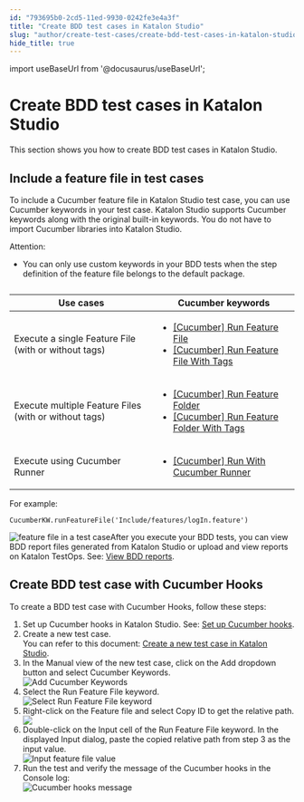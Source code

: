 ```yaml
---
id: "793695b0-2cd5-11ed-9930-0242fe3e4a3f"
title: "Create BDD test cases in Katalon Studio"
slug: "author/create-test-cases/create-bdd-test-cases-in-katalon-studio"
hide_title: true
---
```

import useBaseUrl from '@docusaurus/useBaseUrl';


# <a id="concept-3456" class="anchor_top_offset"/><a id="ariaid-title1" class="anchor_top_offset"/>Create BDD test cases in <span xmlns="http://www.w3.org/1999/xhtml" className="ph">Katalon Studio</span> 

<p xmlns="http://www.w3.org/1999/xhtml" className="shortdesc">This section shows you how to create BDD test cases in <span className="ph">Katalon Studio</span>.</p> 

## <a id="id_8" class="anchor_top_offset"/>Include a feature file in test cases

<p xmlns="http://www.w3.org/1999/xhtml" className="p">To include a Cucumber feature file in <span className="ph">Katalon Studio</span> test case, you can use Cucumber keywords in your test case. <span className="ph">Katalon Studio</span> supports Cucumber keywords along with the original built-in keywords. You do not have to import Cucumber libraries into <span className="ph">Katalon Studio</span>.</p> 
<div xmlns="http://www.w3.org/1999/xhtml" className="p"><div className="note attention note_attention"><span className="note__title">Attention:</span> <ul className="ul"><li className="li">You can only use custom keywords in your BDD tests when the step definition of the feature file belongs to the default package.</li></ul></div></div>
<div xmlns="http://www.w3.org/1999/xhtml" className="p"> <table className="table"><caption /><colgroup><col style={{width: '50%'}} /><col style={{width: '50%'}} /></colgroup><thead className="thead"><tr className><th className="entry anchor_top_offset" id="id_8__entry__1">Use cases</th><th className="entry anchor_top_offset" id="id_8__entry__2">Cucumber keywords</th></tr></thead><tbody className="tbody"><tr className><td className="entry" headers="id_8__entry__1 id_8__entry__2 ">Execute a single Feature File (with or without tags)</td><td className="entry" headers="id_8__entry__1 id_8__entry__2 "><ul className="ul"><li className="li"><a className="xref" href="/author/keywords/keyword-description-in-katalon-studio/cucumber-keywords/cucumber-run-feature-file">[Cucumber] Run Feature File</a></li><li className="li"><a className="xref" href="/author/keywords/keyword-description-in-katalon-studio/cucumber-keywords/cucumber-run-feature-file-with-tags">[Cucumber] Run Feature File With Tags</a></li></ul></td></tr><tr className><td className="entry" headers="id_8__entry__1 id_8__entry__2 ">Execute multiple Feature Files (with or without tags)</td><td className="entry" headers="id_8__entry__1 id_8__entry__2 "><ul className="ul"><li className="li"><a className="xref" href="/author/keywords/keyword-description-in-katalon-studio/cucumber-keywords/cucumber-run-feature-folder">[Cucumber] Run Feature Folder</a></li><li className="li"><a className="xref" href="/author/keywords/keyword-description-in-katalon-studio/cucumber-keywords/cucumber-run-feature-folder-with-tags">[Cucumber] Run Feature Folder With Tags</a></li></ul></td></tr><tr className><td className="entry" headers="id_8__entry__1 id_8__entry__2 ">Execute using Cucumber Runner</td><td className="entry" headers="id_8__entry__1 id_8__entry__2 "><ul className="ul"><li className="li"><a className="xref" href="/author/keywords/keyword-description-in-katalon-studio/cucumber-keywords/cucumber-run-with-cucumber-runner">[Cucumber] Run With Cucumber Runner</a></li></ul></td></tr></tbody></table> For example:</div>
<div xmlns="http://www.w3.org/1999/xhtml" className="p"><pre className="pre codeblock"><code>CucumberKW.runFeatureFile('Include/features/logIn.feature')</code></pre></div>
<p xmlns="http://www.w3.org/1999/xhtml" className="p"><img className="image" width={600} src={useBaseUrl("/96205da0-22b2-11ed-9930-0242fe3e4a3f.png")} alt="feature file in a test case" />After you execute your BDD tests, you can view BDD report files generated from <span className="ph">Katalon Studio</span> or upload and view reports on <span className="ph">Katalon TestOps</span>. See: <a className="xref" href="/analyze/reports/view-test-reports/view-test-reports-in-katalon-studio/view-bdd-reports-in-katalon-studio">View BDD reports</a>.</p> 

## <a id="task-3479" class="anchor_top_offset"/>Create BDD test case with Cucumber Hooks

<section xmlns="http://www.w3.org/1999/xhtml" className="section context">To create a BDD test case with Cucumber Hooks, follow these steps:</section> 
<ol xmlns="http://www.w3.org/1999/xhtml" className="ol steps"><li className="li step stepexpand"><span className="ph cmd">Set up Cucumber hooks in <span className="ph">Katalon Studio</span>. See: <a className="xref" href="/author/manage-test-artifacts/working-with-bdd-feature-files-in-katalon-studio#id_1">Set up Cucumber hooks</a>.</span></li><li className="li step stepexpand"><span className="ph cmd">Create a new test case.</span><div className="itemgroup info">You can refer to this document: <a className="xref" href="/author/create-test-cases/create-a-new-test-case-in-katalon-studio">Create a new test case in <span className="ph">Katalon Studio</span></a>.</div></li><li className="li step stepexpand"><span className="ph cmd">In the <span className="ph uicontrol">Manual</span> view of the new test case, click on the <span className="ph uicontrol">Add</span> dropdown button and select <span className="ph uicontrol">Cucumber Keywords</span>.</span><div className="itemgroup stepresult"><img className="image" width={700} src={useBaseUrl("/8b0cdad0-8fed-11ed-998d-0242cfbc79b5.png")} alt="Add Cucumber Keywords" /></div></li><li className="li step stepexpand"><span className="ph cmd">Select the <span className="ph uicontrol">Run Feature File</span> keyword.</span><div className="itemgroup stepresult"><img className="image" width={700} src={useBaseUrl("/8b189aa0-8fed-11ed-998d-0242cfbc79b5.png")} alt="Select Run Feature File keyword" /></div></li><li className="li step stepexpand"><span className="ph cmd">Right-click on the Feature file and select <span className="ph uicontrol">Copy ID</span> to get the relative path.</span><div className="itemgroup stepresult"><img className="image" width={500} src={useBaseUrl("/8b2d3410-8fed-11ed-998d-0242cfbc79b5.png")} /></div></li><li className="li step stepexpand"><span className="ph cmd">Double-click on the <span className="ph uicontrol">Input</span> cell of the <span className="ph uicontrol">Run Feature File</span> keyword. In the displayed <span className="ph uicontrol">Input</span> dialog, paste the copied relative path from step 3 as the input value.</span><div className="itemgroup stepresult"><img className="image" width={700} src={useBaseUrl("/8b21c260-8fed-11ed-998d-0242cfbc79b5.png")} alt="Input feature file value" /></div></li><li className="li step stepexpand"><span className="ph cmd">Run the test and verify the message of the Cucumber hooks in the <span className="ph uicontrol">Console</span> log:</span><div className="itemgroup stepresult"><img className="image" width={700} src={useBaseUrl("/8aeea470-8fed-11ed-998d-0242cfbc79b5.png")} alt="Cucumber hooks message" /></div></li></ol> 
